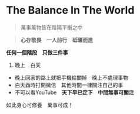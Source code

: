 # The Balance In The World #
>萬事萬物皆在陰陽平衡之中

>**心存敬畏　一人前行　砥礪而進**

**任何一個階段　只做三件事**

1. 晚上　白天

 * 晚上回家的路上就把手機給關掉　晚上不處理事物
 * 白天酉時打開微信　其他時間一律關注自己的事
 * 不可以看YouTube　**天下早已定下　中間無事可關注**
 
 如此身心可修養　萬事可成！
